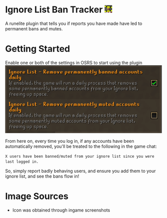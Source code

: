 # Ignore List Ban Tracker ![Icon](img/icon.png)

A runelite plugin that tells you if reports you have made have led to permanent bans and mutes.

# Getting Started

Enable one or both of the settings in OSRS to start using the plugin
![img_3.png](img/settings.png)

From here on, every time you log in, if any accounts have been automatically removed, you'll be treated to the following in the game chat:

`X users have been banned/muted from your ignore list since you were last logged in.`

So, simply report badly behaving users, and ensure you add them to your ignore list, and see the bans flow in!

# Image Sources

- Icon was obtained through ingame screenshots